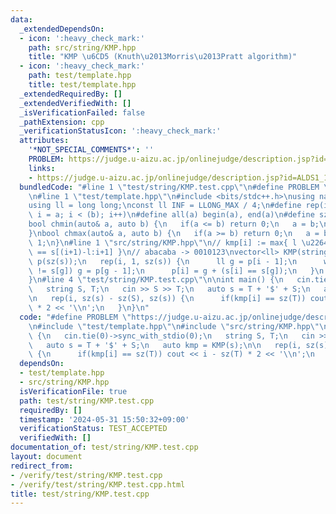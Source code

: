 ```yaml
---
data:
  _extendedDependsOn:
  - icon: ':heavy_check_mark:'
    path: src/string/KMP.hpp
    title: "KMP \u6CD5 (Knuth\u2013Morris\u2013Pratt algorithm)"
  - icon: ':heavy_check_mark:'
    path: test/template.hpp
    title: test/template.hpp
  _extendedRequiredBy: []
  _extendedVerifiedWith: []
  _isVerificationFailed: false
  _pathExtension: cpp
  _verificationStatusIcon: ':heavy_check_mark:'
  attributes:
    '*NOT_SPECIAL_COMMENTS*': ''
    PROBLEM: https://judge.u-aizu.ac.jp/onlinejudge/description.jsp?id=ALDS1_14_B
    links:
    - https://judge.u-aizu.ac.jp/onlinejudge/description.jsp?id=ALDS1_14_B
  bundledCode: "#line 1 \"test/string/KMP.test.cpp\"\n#define PROBLEM \"https://judge.u-aizu.ac.jp/onlinejudge/description.jsp?id=ALDS1_14_B\"\
    \n#line 1 \"test/template.hpp\"\n#include <bits/stdc++.h>\nusing namespace std;\n\
    using ll = long long;\nconst ll INF = LLONG_MAX / 4;\n#define rep(i, a, b) for(ll\
    \ i = a; i < (b); i++)\n#define all(a) begin(a), end(a)\n#define sz(a) ssize(a)\n\
    bool chmin(auto& a, auto b) {\n   if(a <= b) return 0;\n   a = b;\n   return 1;\n\
    }\nbool chmax(auto& a, auto b) {\n   if(a >= b) return 0;\n   a = b;\n   return\
    \ 1;\n}\n#line 1 \"src/string/KMP.hpp\"\n// kmp[i] := max{ l \u2264 i | s[:l]\
    \ == s[(i+1)-l:i+1] }\n// abacaba -> 0010123\nvector<ll> KMP(string s) {\n   vector<ll>\
    \ p(sz(s));\n   rep(i, 1, sz(s)) {\n      ll g = p[i - 1];\n      while(g && s[i]\
    \ != s[g]) g = p[g - 1];\n      p[i] = g + (s[i] == s[g]);\n   }\n   return p;\n\
    }\n#line 4 \"test/string/KMP.test.cpp\"\n\nint main() {\n   cin.tie(0)->sync_with_stdio(0);\n\
    \   string S, T;\n   cin >> S >> T;\n   auto s = T + '$' + S;\n   auto kmp = KMP(s);\n\
    \n   rep(i, sz(s) - sz(S), sz(s)) {\n      if(kmp[i] == sz(T)) cout << i - sz(T)\
    \ * 2 << '\\n';\n   }\n}\n"
  code: "#define PROBLEM \"https://judge.u-aizu.ac.jp/onlinejudge/description.jsp?id=ALDS1_14_B\"\
    \n#include \"test/template.hpp\"\n#include \"src/string/KMP.hpp\"\n\nint main()\
    \ {\n   cin.tie(0)->sync_with_stdio(0);\n   string S, T;\n   cin >> S >> T;\n\
    \   auto s = T + '$' + S;\n   auto kmp = KMP(s);\n\n   rep(i, sz(s) - sz(S), sz(s))\
    \ {\n      if(kmp[i] == sz(T)) cout << i - sz(T) * 2 << '\\n';\n   }\n}\n"
  dependsOn:
  - test/template.hpp
  - src/string/KMP.hpp
  isVerificationFile: true
  path: test/string/KMP.test.cpp
  requiredBy: []
  timestamp: '2024-05-31 15:50:32+09:00'
  verificationStatus: TEST_ACCEPTED
  verifiedWith: []
documentation_of: test/string/KMP.test.cpp
layout: document
redirect_from:
- /verify/test/string/KMP.test.cpp
- /verify/test/string/KMP.test.cpp.html
title: test/string/KMP.test.cpp
---
```

